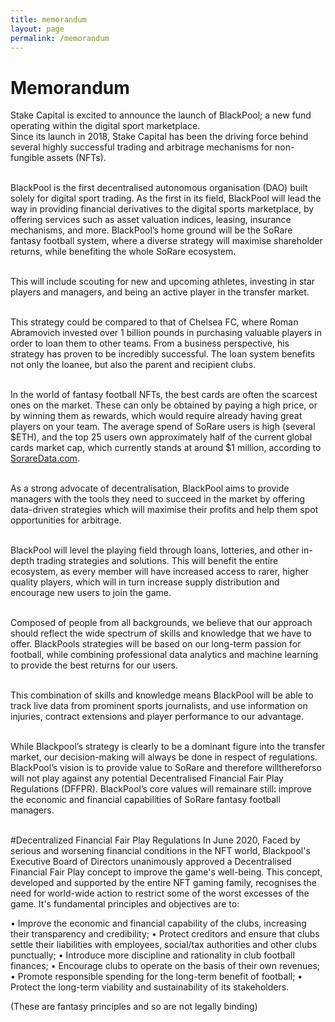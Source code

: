 ```yaml
---
title: memorandum
layout: page
permalink: /memorandum
---
```


# Memorandum
Stake Capital is excited to announce the launch of BlackPool; a new fund operating within the digital sport marketplace.
<br />Since its launch in 2018, Stake Capital has been the driving force behind several highly successful trading and arbitrage mechanisms for non-fungible assets (NFTs). 

<br />BlackPool is the first decentralised autonomous organisation (DAO) built solely for digital sport trading. 
As the first in its field, BlackPool will lead the way in providing financial derivatives to the digital sports marketplace, by offering services such as asset valuation indices, leasing, insurance mechanisms, and more.
BlackPool’s home ground will be the SoRare fantasy football system, where a diverse strategy will maximise shareholder returns, while benefiting the whole SoRare ecosystem.

<br />This will include scouting for new and upcoming athletes, investing in star players and managers, and being an active player in the transfer market.

<br />This strategy could be compared to that of Chelsea FC, where Roman Abramovich invested over 1 billion pounds in purchasing valuable players in order to loan them to other teams. From a business perspective, his strategy has proven to be incredibly successful. The loan system benefits not only the loanee, but also the parent and recipient clubs.

<br />In the world of fantasy football NFTs, the best cards are often the scarcest ones on the market. These can only be obtained by paying a high price, or by winning them as rewards, which would require already having great players on your team. The average spend of SoRare users is high (several $ETH), and the top 25 users own approximately half of the current global cards market cap, which currently stands at around $1 million, according to [SorareData.com](https://SorareData.com).

<br />As a strong advocate of decentralisation, BlackPool aims to provide managers with the tools they need to succeed in the market by offering data-driven strategies which will maximise their profits and help them spot opportunities for arbitrage.

<br />BlackPool will level the playing field through loans, lotteries, and other in-depth trading strategies and solutions. This will benefit the entire ecosystem, as every member will have increased access to rarer, higher quality players, which will in turn increase supply distribution and encourage new users to join the game.

<br />Composed of people from all backgrounds, we believe that our approach should reflect the wide spectrum of skills and knowledge that we have to offer. BlackPools strategies will be based on our long-term passion for football, while combining professional data analytics and machine learning to provide the best returns for our users.

<br />This combination of skills and knowledge means BlackPool will be able to track live data from prominent sports journalists, and use information on injuries, contract extensions and player performance to our advantage.


<br />While Blackpool’s strategy is clearly to be a dominant figure into the transfer market, our decision-making will always be done in respect of regulations. BlackPool’s vision is to provide value to SoRare and therefore willthereforso will not play against any potential Decentralised Financial Fair Play Regulations (DFFPR). BlackPool’s core values will remainare still: improve the economic and financial capabilities of SoRare fantasy football managers. 

<br />#Decentralized Financial Fair Play Regulations
In June 2020, Faced by serious and worsening financial conditions in the NFT world, Blackpool's Executive Board of Directors unanimously approved a Decentralised Financial Fair Play concept to improve the game's well-being. This concept, developed and supported by the entire NFT gaming family, recognises the need for world-wide action to restrict some of the worst excesses of the game. It's fundamental principles and objectives are to:

• Improve the economic and financial capability of the clubs, increasing their transparency and credibility;
• Protect creditors and ensure that clubs settle their liabilities with employees, social/tax authorities and other clubs punctually;
• Introduce more discipline and rationality in club football finances;
• Encourage clubs to operate on the basis of their own revenues;
• Promote responsible spending for the long-term benefit of football;
• Protect the long-term viability and sustainability of its stakeholders.

(These are fantasy principles and so are not legally binding)

